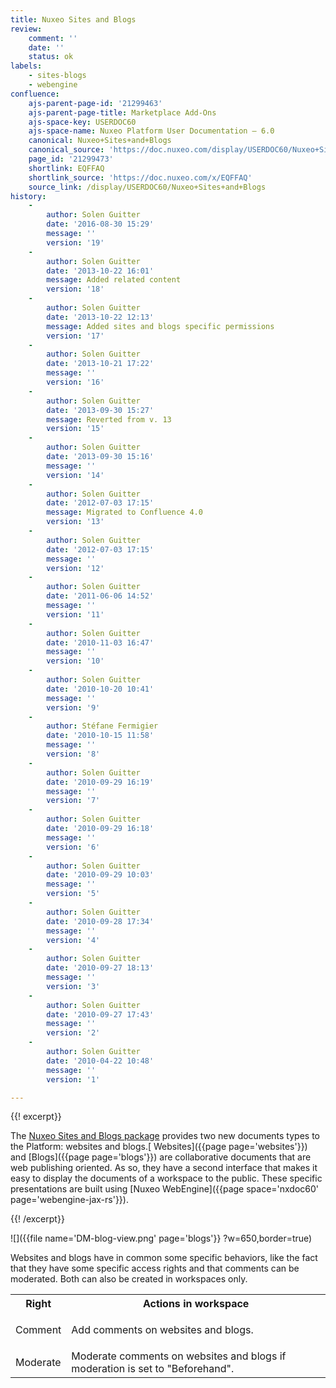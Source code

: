 ```yaml
---
title: Nuxeo Sites and Blogs
review:
    comment: ''
    date: ''
    status: ok
labels:
    - sites-blogs
    - webengine
confluence:
    ajs-parent-page-id: '21299463'
    ajs-parent-page-title: Marketplace Add-Ons
    ajs-space-key: USERDOC60
    ajs-space-name: Nuxeo Platform User Documentation — 6.0
    canonical: Nuxeo+Sites+and+Blogs
    canonical_source: 'https://doc.nuxeo.com/display/USERDOC60/Nuxeo+Sites+and+Blogs'
    page_id: '21299473'
    shortlink: EQFFAQ
    shortlink_source: 'https://doc.nuxeo.com/x/EQFFAQ'
    source_link: /display/USERDOC60/Nuxeo+Sites+and+Blogs
history:
    - 
        author: Solen Guitter
        date: '2016-08-30 15:29'
        message: ''
        version: '19'
    - 
        author: Solen Guitter
        date: '2013-10-22 16:01'
        message: Added related content
        version: '18'
    - 
        author: Solen Guitter
        date: '2013-10-22 12:13'
        message: Added sites and blogs specific permissions
        version: '17'
    - 
        author: Solen Guitter
        date: '2013-10-21 17:22'
        message: ''
        version: '16'
    - 
        author: Solen Guitter
        date: '2013-09-30 15:27'
        message: Reverted from v. 13
        version: '15'
    - 
        author: Solen Guitter
        date: '2013-09-30 15:16'
        message: ''
        version: '14'
    - 
        author: Solen Guitter
        date: '2012-07-03 17:15'
        message: Migrated to Confluence 4.0
        version: '13'
    - 
        author: Solen Guitter
        date: '2012-07-03 17:15'
        message: ''
        version: '12'
    - 
        author: Solen Guitter
        date: '2011-06-06 14:52'
        message: ''
        version: '11'
    - 
        author: Solen Guitter
        date: '2010-11-03 16:47'
        message: ''
        version: '10'
    - 
        author: Solen Guitter
        date: '2010-10-20 10:41'
        message: ''
        version: '9'
    - 
        author: Stéfane Fermigier
        date: '2010-10-15 11:58'
        message: ''
        version: '8'
    - 
        author: Solen Guitter
        date: '2010-09-29 16:19'
        message: ''
        version: '7'
    - 
        author: Solen Guitter
        date: '2010-09-29 16:18'
        message: ''
        version: '6'
    - 
        author: Solen Guitter
        date: '2010-09-29 10:03'
        message: ''
        version: '5'
    - 
        author: Solen Guitter
        date: '2010-09-28 17:34'
        message: ''
        version: '4'
    - 
        author: Solen Guitter
        date: '2010-09-27 18:13'
        message: ''
        version: '3'
    - 
        author: Solen Guitter
        date: '2010-09-27 17:43'
        message: ''
        version: '2'
    - 
        author: Solen Guitter
        date: '2010-04-22 10:48'
        message: ''
        version: '1'

---
```

{{! excerpt}}

The [Nuxeo Sites and Blogs package](https://connect.nuxeo.com/nuxeo/site/marketplace/package/nuxeo-sites-blogs) provides two new documents types to the Platform: websites and blogs.[ Websites]({{page page='websites'}}) and [Blogs]({{page page='blogs'}}) are collaborative documents that are web publishing oriented. As so, they have a second interface that makes it easy to display the documents of a workspace to the public. These specific presentations are built using [Nuxeo WebEngine]({{page space='nxdoc60' page='webengine-jax-rs'}}).

{{! /excerpt}}

![]({{file name='DM-blog-view.png' page='blogs'}} ?w=650,border=true)

Websites and blogs have in common some specific behaviors, like the fact that they have some specific access rights and that comments can be moderated. Both can also be created in workspaces only.

<table><tbody><tr><th colspan="1">Right</th><th colspan="1">Actions in workspace</th></tr><tr><td colspan="1">Comment</td><td colspan="1">

Add comments on websites and blogs.

</td></tr><tr><td colspan="1">Moderate</td><td colspan="1">Moderate comments on websites and blogs if moderation is set to "Beforehand".</td></tr></tbody></table>